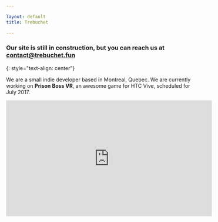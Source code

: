 ```yaml
---

layout: default 
title: Trebuchet

---
```


### Our site is still in construction, but you can reach us at **contact@trebuchet.fun**
{: style="text-align: center"}

We are a small indie developer based in Montreal, Quebec. We are currently working on **Prison Boss VR**, an awesome game for HTC Vive, scheduled for July 2017.

<p align="center"><iframe width="560" height="315" src="https://www.youtube.com/embed/kq2H3kPmajk" frameborder="0" allowfullscreen></iframe></p>


